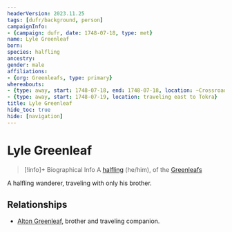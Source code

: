```yaml
---
headerVersion: 2023.11.25
tags: [dufr/background, person]
campaignInfo:
- {campaign: dufr, date: 1748-07-18, type: met}
name: Lyle Greenleaf
born:
species: halfling
ancestry:
gender: male
affiliations:
- {org: Greenleafs, type: primary}
whereabouts:
- {type: away, start: 1748-07-18, end: 1748-07-18, location: ~Crossroads Caravanserai~}
- {type: away, start: 1748-07-19, location: traveling east to Tokra}
title: Lyle Greenleaf
hide_toc: true
hide: [navigation]
---
```

# Lyle Greenleaf
>[!info]+ Biographical Info
> A [halfling](<../../species/children-of-the-embodied-gods/halflings/halflings.md>) (he/him), of the [Greenleafs](<../../groups/halfling-families/greenleafs.md>)
> 
>> 
>> 

A halfling wanderer, traveling with only his brother. 
## Relationships
- [Alton Greenleaf](<./alton-greenleaf.md>), brother and traveling companion. 

